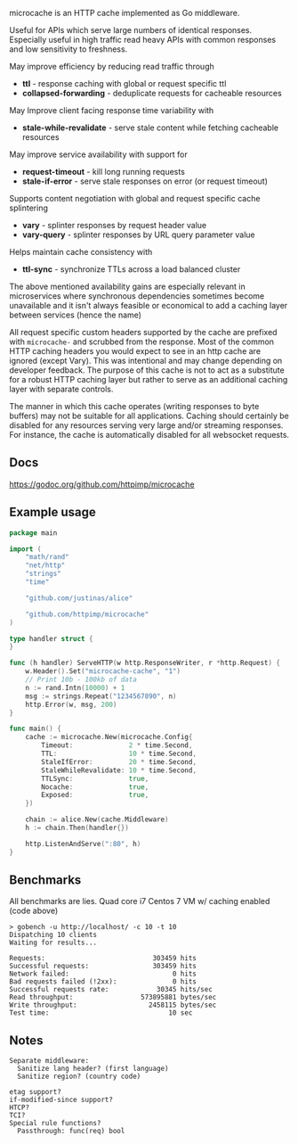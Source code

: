 microcache is an HTTP cache implemented as Go middleware.

Useful for APIs which serve large numbers of identical responses.
Especially useful in high traffic read heavy APIs with common responses
and low sensitivity to freshness.

May improve efficiency by reducing read traffic through

* **ttl** - response caching with global or request specific ttl
* **collapsed-forwarding** - deduplicate requests for cacheable resources

May Improve client facing response time variability with

* **stale-while-revalidate** - serve stale content while fetching cacheable resources

May improve service availability with support for

* **request-timeout** - kill long running requests
* **stale-if-error** - serve stale responses on error (or request timeout)

Supports content negotiation with global and request specific cache splintering

* **vary** - splinter responses by request header value
* **vary-query** - splinter responses by URL query parameter value

Helps maintain cache consistency with

* **ttl-sync** - synchronize TTLs across a load balanced cluster

The above mentioned availability gains are especially relevant in microservices where
synchronous dependencies sometimes become unavailable and it isn't always feasible or
economical to add a caching layer between services (hence the name)

All request specific custom headers supported by the cache are prefixed with
```microcache-``` and scrubbed from the response. Most of the common HTTP caching
headers you would expect to see in an http cache are ignored (except Vary). This
was intentional and may change depending on developer feedback. The purpose of this
cache is not to act as a substitute for a robust HTTP caching layer but rather
to serve as an additional caching layer with separate controls.

The manner in which this cache operates (writing responses to byte buffers) may not be
suitable for all applications. Caching should certainly be disabled for any resources
serving very large and/or streaming responses. For instance, the cache is automatically
disabled for all websocket requests.

## Docs

https://godoc.org/github.com/httpimp/microcache

## Example usage

```go
package main

import (
	"math/rand"
	"net/http"
	"strings"
	"time"

	"github.com/justinas/alice"

	"github.com/httpimp/microcache"
)

type handler struct {
}

func (h handler) ServeHTTP(w http.ResponseWriter, r *http.Request) {
	w.Header().Set("microcache-cache", "1")
	// Print 10b - 100kb of data
	n := rand.Intn(10000) + 1
	msg := strings.Repeat("1234567890", n)
	http.Error(w, msg, 200)
}

func main() {
	cache := microcache.New(microcache.Config{
		Timeout:              2 * time.Second,
		TTL:                  10 * time.Second,
		StaleIfError:         20 * time.Second,
		StaleWhileRevalidate: 10 * time.Second,
		TTLSync:              true,
		Nocache:              true,
		Exposed:              true,
	})

	chain := alice.New(cache.Middleware)
	h := chain.Then(handler{})

	http.ListenAndServe(":80", h)
}
```

## Benchmarks

All benchmarks are lies. Quad core i7 Centos 7 VM w/ caching enabled (code above)

```
> gobench -u http://localhost/ -c 10 -t 10
Dispatching 10 clients
Waiting for results...

Requests:                           303459 hits
Successful requests:                303459 hits
Network failed:                          0 hits
Bad requests failed (!2xx):              0 hits
Successful requests rate:            30345 hits/sec
Read throughput:                 573895881 bytes/sec
Write throughput:                  2458115 bytes/sec
Test time:                              10 sec
```

## Notes

```
Separate middleware:
  Sanitize lang header? (first language)
  Sanitize region? (country code)

etag support?
if-modified-since support?
HTCP?
TCI?
Special rule functions?
  Passthrough: func(req) bool
```
